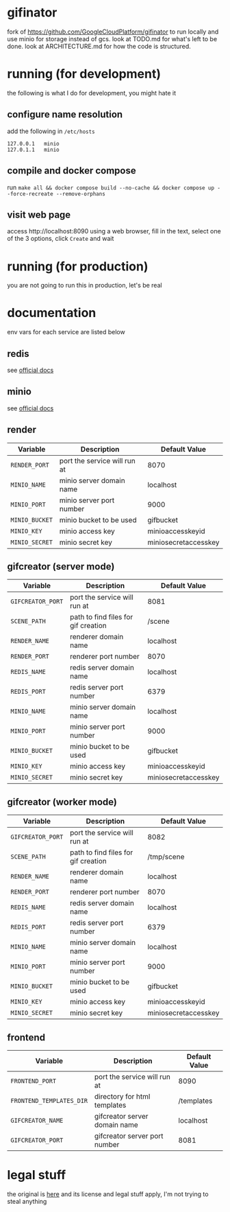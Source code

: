 # gifinator

fork of https://github.com/GoogleCloudPlatform/gifinator to run locally and use minio for storage instead of gcs.
look at TODO.md for what's left to be done.
look at ARCHITECTURE.md for how the code is structured.

# running (for development)
the following is what I do for development, you might hate it

## configure name resolution
add the following in `/etc/hosts`
```
127.0.0.1   minio
127.0.1.1   minio
```

## compile and docker compose
run `make all && docker compose build --no-cache && docker compose up --force-recreate --remove-orphans`

## visit web page
access http://localhost:8090 using a web browser, fill in the text, select one of the 3 options, click `Create` and wait

# running (for production)
you are not going to run this in production, let's be real

# documentation
env vars for each service are listed below

## redis
see [official docs](https://github.com/librenms/docker/blob/263c47e895850e6c7a4cafedd73fadd43b870711/doc/docker/environment-variables.md)

## minio
see [official docs](https://github.com/minio/minio/tree/9171d6ef651a852b48f39f828c3d01e30fbf4e9c/docs/config)

## render
| Variable       | Description                  | Default Value        |
|----------------|------------------------------|----------------------|
| `RENDER_PORT`  | port the service will run at | 8070                 |
| `MINIO_NAME`   | minio server domain name     | localhost            |
| `MINIO_PORT`   | minio server port number     | 9000                 |
| `MINIO_BUCKET` | minio bucket to be used      | gifbucket            |
| `MINIO_KEY`    | minio access key             | minioaccesskeyid     |
| `MINIO_SECRET` | minio secret key             | miniosecretaccesskey |

## gifcreator (server mode)
| Variable          | Description                         | Default Value        |
|-------------------|-------------------------------------|----------------------|
| `GIFCREATOR_PORT` | port the service will run at        | 8081                 |
| `SCENE_PATH`      | path to find files for gif creation | /scene               |
| `RENDER_NAME`     | renderer domain name                | localhost            |
| `RENDER_PORT`     | renderer port number                | 8070                 |
| `REDIS_NAME`      | redis server domain name            | localhost            |
| `REDIS_PORT`      | redis server port number            | 6379                 |
| `MINIO_NAME`      | minio server domain name            | localhost            |
| `MINIO_PORT`      | minio server port number            | 9000                 |
| `MINIO_BUCKET`    | minio bucket to be used             | gifbucket            |
| `MINIO_KEY`       | minio access key                    | minioaccesskeyid     |
| `MINIO_SECRET`    | minio secret key                    | miniosecretaccesskey |

## gifcreator (worker mode)
| Variable          | Description                         | Default Value        |
|-------------------|-------------------------------------|----------------------|
| `GIFCREATOR_PORT` | port the service will run at        | 8082                 |
| `SCENE_PATH`      | path to find files for gif creation | /tmp/scene           |
| `RENDER_NAME`     | renderer domain name                | localhost            |
| `RENDER_PORT`     | renderer port number                | 8070                 |
| `REDIS_NAME`      | redis server domain name            | localhost            |
| `REDIS_PORT`      | redis server port number            | 6379                 |
| `MINIO_NAME`      | minio server domain name            | localhost            |
| `MINIO_PORT`      | minio server port number            | 9000                 |
| `MINIO_BUCKET`    | minio bucket to be used             | gifbucket            |
| `MINIO_KEY`       | minio access key                    | minioaccesskeyid     |
| `MINIO_SECRET`    | minio secret key                    | miniosecretaccesskey |

## frontend
| Variable                 | Description                   | Default Value
|--------------------------|-------------------------------|--------------------
| `FRONTEND_PORT`          | port the service will run at  | 8090
| `FRONTEND_TEMPLATES_DIR` | directory for html templates  | /templates
| `GIFCREATOR_NAME`        | gifcreator server domain name | localhost
| `GIFCREATOR_PORT`        | gifcreator server port number | 8081

# legal stuff
the original is [here](https://github.com/GoogleCloudPlatform/gifinator) and its license and legal stuff apply, I'm not trying to steal anything
